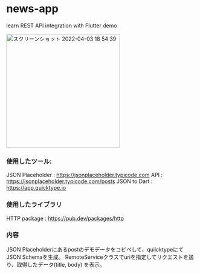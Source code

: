 # news-app
learn REST API integration with Flutter demo

<img width="300" alt="スクリーンショット 2022-04-03 18 54 39" src="https://user-images.githubusercontent.com/54705758/161421987-a9747003-afa0-4eca-8ce8-644d53f4f6fa.png">

### 使用したツール:
JSON Placeholder : https://jsonplaceholder.typicode.com
API : https://jsonplaceholder.typicode.com/posts
JSON to Dart : https://app.quicktype.io

### 使用したライブラリ
HTTP package : https://pub.dev/packages/http


### 内容
JSON Placeholderにあるpostのデモデータをコピペして、quiicktypeにてJSON Schemaを生成。
RemoteServiceクラスでuriを指定してリクエストを送り、取得したデータ(title, body) を表示。
